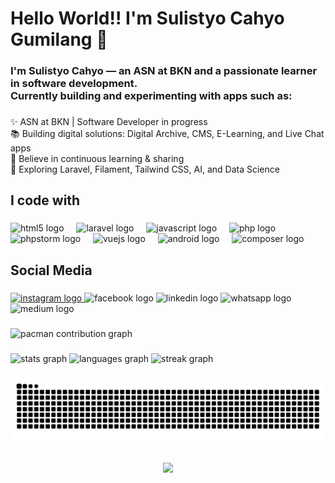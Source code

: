 <h1 align="left">Hello World!! I'm Sulistyo Cahyo Gumilang 👋</h1>

###

<h3 align="left">I'm Sulistyo Cahyo — an ASN at BKN and a passionate learner in software development.  <br>Currently building and experimenting with apps such as:</h3>

###

<p align="left">✨ ASN at BKN | Software Developer in progress<br>📚 Building digital solutions: Digital Archive, CMS, E-Learning, and Live Chat apps<br>🎯 Believe in continuous learning & sharing<br>🎲 Exploring Laravel, Filament, Tailwind CSS, AI, and Data Science</p>

###

<h2 align="left">I code with</h2>

###

<div align="left">
  <img src="https://cdn.jsdelivr.net/gh/devicons/devicon/icons/html5/html5-original.svg" height="40" alt="html5 logo"  />
  <img width="12" />
  <img src="https://cdn.jsdelivr.net/gh/devicons/devicon/icons/laravel/laravel-original.svg" height="40" alt="laravel logo"  />
  <img width="12" />
  <img src="https://cdn.jsdelivr.net/gh/devicons/devicon/icons/javascript/javascript-original.svg" height="40" alt="javascript logo"  />
  <img width="12" />
  <img src="https://cdn.jsdelivr.net/gh/devicons/devicon/icons/php/php-original.svg" height="40" alt="php logo"  />
  <img width="12" />
  <img src="https://cdn.jsdelivr.net/gh/devicons/devicon/icons/phpstorm/phpstorm-original.svg" height="40" alt="phpstorm logo"  />
  <img width="12" />
  <img src="https://cdn.jsdelivr.net/gh/devicons/devicon/icons/vuejs/vuejs-original.svg" height="40" alt="vuejs logo"  />
  <img width="12" />
  <img src="https://cdn.jsdelivr.net/gh/devicons/devicon/icons/android/android-original.svg" height="40" alt="android logo"  />
  <img width="12" />
  <img src="https://cdn.jsdelivr.net/gh/devicons/devicon/icons/composer/composer-original.svg" height="40" alt="composer logo"  />
</div>

###

<h2 align="left">Social Media</h2>

###

<div align="left">
  <a href="sulistyoocahyo" target="_blank">
    <img src="https://raw.githubusercontent.com/maurodesouza/profile-readme-generator/master/src/assets/icons/social/instagram/default.svg" width="52" height="40" alt="instagram logo"  />
  </a>
  <img src="https://raw.githubusercontent.com/maurodesouza/profile-readme-generator/master/src/assets/icons/social/facebook/default.svg" width="52" height="40" alt="facebook logo"  />
  <img src="https://raw.githubusercontent.com/maurodesouza/profile-readme-generator/master/src/assets/icons/social/linkedin/default.svg" width="52" height="40" alt="linkedin logo"  />
  <img src="https://raw.githubusercontent.com/maurodesouza/profile-readme-generator/master/src/assets/icons/social/whatsapp/default.svg" width="52" height="40" alt="whatsapp logo"  />
  <img src="https://raw.githubusercontent.com/maurodesouza/profile-readme-generator/master/src/assets/icons/social/medium/default.svg" width="52" height="40" alt="medium logo"  />
</div>

###

<picture>
  <source media="(prefers-color-scheme: dark)" srcset="https://raw.githubusercontent.com/cahy00/cahy00/output/pacman-contribution-graph-dark.svg">
  <source media="(prefers-color-scheme: light)" srcset="https://raw.githubusercontent.com/cahy00/cahy00/output/pacman-contribution-graph.svg">
  <img alt="pacman contribution graph" src="https://raw.githubusercontent.com/cahy00/cahy00/output/pacman-contribution-graph.svg">
</picture>

###

<div align="left">
  <img src="https://github-readme-stats.vercel.app/api?username=cahy00&hide_title=false&hide_rank=false&show_icons=true&include_all_commits=true&count_private=true&disable_animations=false&theme=github_dark&locale=en&hide_border=false&order=1" height="150" alt="stats graph"  />
  <img src="https://github-readme-stats.vercel.app/api/top-langs?username=cahy00&locale=en&hide_title=false&layout=compact&card_width=320&langs_count=5&theme=github_dark&hide_border=false&order=2" height="150" alt="languages graph"  />
  <img src="https://streak-stats.demolab.com?user=cahy00&locale=en&mode=daily&theme=github_dark&hide_border=false&border_radius=5&order=3" height="150" alt="streak graph"  />
</div>

###

<img src="https://raw.githubusercontent.com/cahy00/cahy00/output/snake.svg" alt="Snake animation" />

###

<div align="center">
  <img src="https://visitor-badge.laobi.icu/badge?page_id=cahy00.cahy00&"  />
</div>

###



